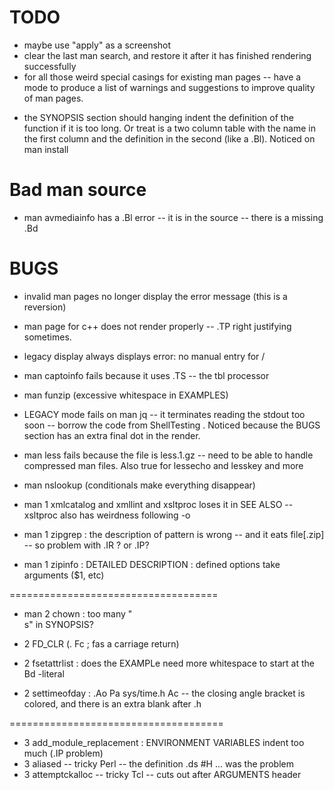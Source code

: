 #  TODO

- maybe use "apply" as a screenshot
- clear the last man search, and restore it after it has finished rendering successfully
- for all those weird special casings for existing man pages -- have a mode to produce a list of warnings and suggestions to improve quality of man pages.

* the SYNOPSIS section should hanging indent the definition of the function if it is too long.  Or treat is a two column table with the name in the first column and the definition in the second (like a .Bl).  Noticed on man install

# Bad man source

* man avmediainfo has a .Bl error -- it is in the source -- there is a missing .Bd

# BUGS

- invalid man pages no longer display the error message (this is a reversion)

- man page for c++ does not render properly -- .TP right justifying sometimes.

- legacy display always displays error: no manual entry for /

- man captoinfo fails because it uses .TS -- the tbl processor

- man funzip (excessive whitespace in EXAMPLES)


- LEGACY mode fails on man jq -- it terminates reading the stdout too soon -- borrow the code from ShellTesting .  Noticed because the BUGS section has an extra final dot in the render.

- man less fails because the file is less.1.gz -- need to be able to handle compressed man files.  Also true for lessecho and lesskey and more

- man nslookup    (conditionals make everything disappear)

- man 1 xmlcatalog and xmllint and xsltproc  loses it in SEE ALSO  -- xsltproc also has weirdness following -o

- man 1 zipgrep : the description of   pattern   is wrong -- and it eats file[.zip] -- so problem with .IR ?  or .IP?

- man 1 zipinfo : DETAILED DESCRIPTION :  defined options take arguments ($1, etc)

====================================

- man 2 chown : too many "<br> s" in SYNOPSIS?

- 2 FD_CLR  (. Fc ;  fas a carriage return)

- 2 fsetattrlist : does the EXAMPLe need more whitespace to start at the Bd -literal

- 2 settimeofday : .Ao Pa sys/time.h Ac -- the closing angle bracket is colored, and there is an extra blank after .h

=====================================

- 3 add_module_replacement : ENVIRONMENT VARIABLES indent too much (.IP problem)
- 3 aliased -- tricky Perl  -- the definition .ds #H ...  was the problem
- 3 attemptckalloc -- tricky Tcl -- cuts out after ARGUMENTS header
